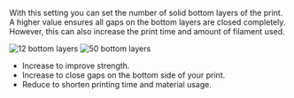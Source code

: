 With this setting you can set the number of solid bottom layers of the print. A higher value ensures all gaps on the bottom layers are closed completely. However, this can also increase the print time and amount of filament used.

![12 bottom layers](images/top_bottom_thickness_0.8.png)
![50 bottom layers](images/bottom_thickness.png)

* Increase to improve strength.
* Increase to close gaps on the bottom side of your print.
* Reduce to shorten printing time and material usage.